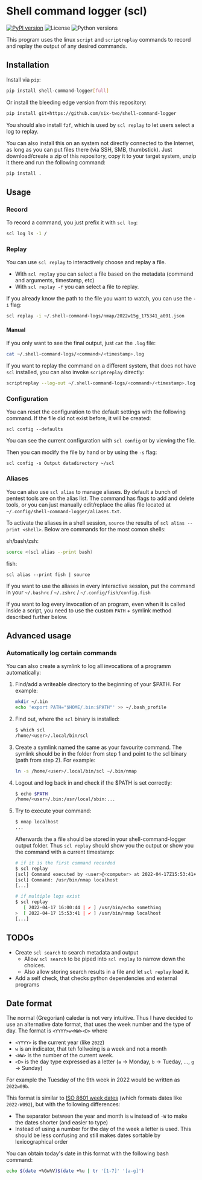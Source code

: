 # Shell command logger (scl)
[![PyPI version](https://img.shields.io/pypi/v/shell_command_logger)](https://pypi.org/project/shell_command_logger/)
![License](https://img.shields.io/pypi/l/shell_command_logger)
![Python versions](https://img.shields.io/pypi/pyversions/shell_command_logger)

This program uses the linux `script` and `scriptreplay` commands to record and replay the output of any desired commands.

## Installation

Install via `pip`:
```bash
pip install shell-command-logger[full]
```

Or install the bleeding edge version from this repository:
```bash
pip install git+https://github.com/six-two/shell-command-logger
```

You should also install `fzf`, which is used by `scl replay` to let users select a log to replay.

You can also install this on an system not directly connected to the Internet, as long as you can put files there (via SSH, SMB, thumbstick).
Just download/create a zip of this repository, copy it to your target system, unzip it there and run the following command:
```bash
pip install .
```

## Usage

### Record

To record a command, you just prefix it with `scl log`:

```bash
scl log ls -1 /
```


### Replay

You can use `scl replay` to interactively choose and replay a file.

- With `scl replay` you can select a file based on the metadata (command and arguments, timestamp, etc)
- With `scl replay -f` you can select a file to replay.

If you already know the path to the file you want to watch, you can use the `-i` flag:

```bash
scl replay -i ~/.shell-command-logs/nmap/2022w15g_175341_a091.json
```

#### Manual

If you only want to see the final output, just `cat` the `.log` file:

```bash
cat ~/.shell-command-logs/<command>/<timestamp>.log
```

If you want to replay the command on a different system, that does not have `scl` installed, you can also invoke `scriptreplay` directly:

```bash
scriptreplay --log-out ~/.shell-command-logs/<command>/<timestamp>.log --log-timing ~/.shell-command-logs/<command>/<timestamp>.time
```


### Configuration

You can reset the configuration to the default settings with the following command.
If the file did not exist before, it will be created:

```
scl config --defaults
```

You can see the current configuration with `scl config` or by viewing the file.

Then you can modify the file by hand or by using the `-s` flag:

```
scl config -s Output datadirectory ~/scl
```

### Aliases

You can also use `scl alias` to manage aliases.
By default a bunch of pentest tools are on the alias list.
The command has flags to add and delete tools, or you can just manually edit/replace the alias file located at `~/.config/shell-command-logger/aliases.txt`.

To activate the aliases in a shell session, `source` the results of `scl alias --print <shell>`.
Below are commands for the most comon shells:

sh/bash/zsh:
```bash
source <(scl alias --print bash)
```

fish:
```fish
scl alias --print fish | source
```

If you want to use the aliases in every interactive session, put the command in your `~/.bashrc` / `~/.zshrc` / `~/.config/fish/config.fish`

If you want to log every invocation of an program, even when it is called inside a script, you need to use the custom `PATH` + symlink method described further below.

## Advanced usage

### Automatically log certain commands

You can also create a symlink to log all invocations of a programm automatically:

1. Find/add a writeable directory to the beginning of your $PATH. For example:
    ```bash
    mkdir ~/.bin
    echo 'export PATH="$HOME/.bin:$PATH"' >> ~/.bash_profile
    ```
2. Find out, where the `scl` binary is installed:
    ```bash
    $ which scl
    /home/<user>/.local/bin/scl
    ```
3. Create a symlink named the same as your favourite command. The symlink should be in the folder from step 1 and point to the scl binary (path from step 2). For example:
    ```bash
    ln -s /home/<user>/.local/bin/scl ~/.bin/nmap
    ```
4. Logout and log back in and check if the $PATH is set correctly:
    ```bash
    $ echo $PATH
    /home/<user>/.bin:/usr/local/sbin:...
    ```
5. Try to execute your command:
    ```bash
    $ nmap localhost
    ...
    ```
    Afterwards the a file should be stored in your shell-command-logger output folder.
    Thus `scl replay` should show you the output or show you the command with a current timestamp:
    ```bash
    # if it is the first command recorded
    $ scl replay
    [scl] Command executed by <user>@<computer> at 2022-04-17Z15:53:41+00:00
    [scl] Command: /usr/bin/nmap localhost
    [...]

    # if multiple logs exist
    $ scl replay
       [ 2022-04-17 16:00:44 | ✔ ] /usr/bin/echo something
    >  [ 2022-04-17 15:53:41 | ✔ ] /usr/bin/nmap localhost
    [...]
    ```




## TODOs

- Create `scl search` to search metadata and output
    - Allow `scl search` to be piped into `scl replay` to narrow down the choices.
    - Also allow storing search results in a file and let `scl replay` load it.
- Add a self check, that checks python dependencies and external programs

## Date format
The normal (Gregorian) caledar is not very intuitive.
Thus I have decided to use an alternative date format, that uses the week number and the type of day.
The format is `<YYYY>w<WW><D>` where

- `<YYYY>` is the current year (like `2022`)
- `w` is an indicator, that teh follwoing is a week and not a month
- `<WW>` is the number of the current week. 
- `<D>` is the day type expressed as a letter (`a` -> Monday, `b` -> Tueday, ..., `g` -> Sunday)

For example the Tuesday of the 9th week in 2022 would be written as `2022w09b`.

This format is similar to [ISO 8601 week dates](https://en.wikipedia.org/wiki/ISO_8601#Week_dates) (which formats dates like `2022-W092`), but with the following differences:

- The separator between the year and month is `w` instead of `-W` to make the dates shorter (and easier to type)
- Instead of using a number for the day of the week a letter is used.
This should be less confusing and still makes dates sortable by lexicographical order

You can obtain today's date in this format with the following bash command:
```bash
echo $(date +%Gw%V)$(date +%u | tr '[1-7]' '[a-g]')
```
